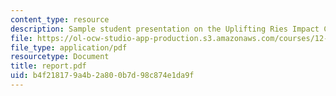 ```yaml
---
content_type: resource
description: Sample student presentation on the Uplifting Ries Impact Crater.
file: https://ol-ocw-studio-app-production.s3.amazonaws.com/courses/12-091-basics-of-impact-cratering-geological-geophysical-geochemical-environmental-studies-of-some-impact-craters-of-the-earth-january-iap-2008/b4f218179a4b2a800b7d98c874e1da9f_report.pdf
file_type: application/pdf
resourcetype: Document
title: report.pdf
uid: b4f21817-9a4b-2a80-0b7d-98c874e1da9f
---
```

